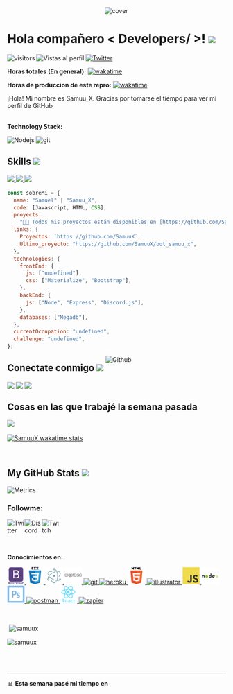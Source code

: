 <div align="center">
<img width="100%" height = "250px" src="https://i.gyazo.com/cc4dee326291680c4d87120db815ce57.png" alt="cover" />
</div>

<h1> Hola compañero < Developers/ >! <img src = "https://raw.githubusercontent.com/MartinHeinz/MartinHeinz/master/wave.gif" width = 50px> </h1>
<p align='center'>

![visitors](https://visitor-badge.glitch.me/badge?page_id=SamuuX.SamuuX) ![Vistas al perfil](https://komarev.com/ghpvc/?username=samuux&label=Profile%20views&color=0e75b6&style=flat) [![Twitter](https://img.shields.io/twitter/follow/samuux2?logo=twitter&style=for-the-badge)](https://twitter.com/samuux2)



**Horas totales (En general):** [![wakatime](https://wakatime.com/badge/user/c626ef58-ee81-4ae9-b381-aef804765fb6.svg)](https://wakatime.com/@c626ef58-ee81-4ae9-b381-aef804765fb6) 

**Horas de produccion de este repro:**  [![wakatime](https://wakatime.com/badge/user/c626ef58-ee81-4ae9-b381-aef804765fb6/project/8358b3da-79dd-47eb-a666-061fdf9b55d5.svg)](https://wakatime.com/badge/user/c626ef58-ee81-4ae9-b381-aef804765fb6/project/8358b3da-79dd-47eb-a666-061fdf9b55d5)

</p>
<div size='20px'> ¡Hola! Mi nombre es Samuu_X. Gracias por tomarse el tiempo para ver mi perfil de GitHub 
</div>
<br>

 **Technology Stack:** 

<p>
  <img alt="Nodejs" src="https://img.shields.io/badge/-Nodejs-43853d?style=flat-square&logo=Node.js&logoColor=white" />
  <img alt="git" src="https://img.shields.io/badge/-Git-F05032?style=flat-square&logo=git&logoColor=white" />
</p><h2> Skills <img src = "https://media2.giphy.com/media/QssGEmpkyEOhBCb7e1/giphy.gif?cid=ecf05e47a0n3gi1bfqntqmob8g9aid1oyj2wr3ds3mg700bl&rid=giphy.gif" width = 32px> </h2>
<a href= https://github.com/SamuuX?tab=repositories&q=&type=&language=javascript&sort= > <img width ='32px' src ='https://raw.githubusercontent.com/rahulbanerjee26/githubAboutMeGenerator/main/icons/javascript.svg'> </a>
<a href= https://github.com/SamuuX?tab=repositories&q=&type=&language=css&sort= > <img width ='32px' src ='https://raw.githubusercontent.com/rahulbanerjee26/githubAboutMeGenerator/main/icons/css.svg'> </a>
<a href= https://github.com/SamuuX?tab=repositories&q=&type=&language=html&sort= > <img width ='32px' src ='https://raw.githubusercontent.com/rahulbanerjee26/githubAboutMeGenerator/main/icons/html.svg'> </a>

</br>

```javascript
const sobreMi = {
  name: "Samuel" | "Samuu_X",
  code: [Javascript, HTML, CSS],
  proyects:
    "👨‍💻 Todos mis proyectos están disponibles en [https://github.com/SamuuX]()",
  links: {
    Proyectos: `https://github.com/SamuuX`,
    Ultimo_proyecto: "https://github.com/SamuuX/bot_samuu_x",
  },
  technologies: {
    frontEnd: {
      js: ["undefined"],
      css: ["Materialize", "Bootstrap"],
    },
    backEnd: {
      js: ["Node", "Express", "Discord.js"],
    },
    databases: ["Megadb"],
  },
  currentOccupation: "undefined",
  challenge: "undefined",
};
```

<img width="55%" align="right" alt="Github" src="https://raw.githubusercontent.com/onimur/.github/master/.resources/git-header.svg" />


<h2> Conectate conmigo <img src='https://raw.githubusercontent.com/ShahriarShafin/ShahriarShafin/main/Assets/handshake.gif' width="100px"> </h2>
<a href = 'https://www.linkedin.com/in/samuux'> <img width = '32px' align= 'center' src="https://raw.githubusercontent.com/rahulbanerjee26/githubAboutMeGenerator/main/icons/linked-in-alt.svg"/></a> 
<a href = 'https://www.twitter.com/SaMuUx2'> <img width = '32px' align= 'center' src="https://raw.githubusercontent.com/rahulbanerjee26/githubAboutMeGenerator/main/icons/twitter.svg"/></a> 
<a href = 'https://www.github.com/SamuuX'> <img width = '32px' align= 'center' src="https://raw.githubusercontent.com/rahulbanerjee26/githubAboutMeGenerator/main/icons/github.svg"/></a>

</br>

<h2> Cosas en las que trabajé la semana pasada </h2>
<img src = "https://media1.giphy.com/media/JZ40cnfnN11KycrvMF/giphy.gif?cid=ecf05e47a0n3gi1bfqntqmob8g9aid1oyj2wr3ds3mg700bl&rid=giphy.gif" width = 80px>
</br>



[![SamuuX wakatime stats](https://github-readme-stats.vercel.app/api/wakatime?username=SamuuX&hide_progress=true)](https://github.com/SamuuX/github-readme-stats)

</a>
<br>

<h2> My GitHub Stats <img src='https://media1.giphy.com/media/du3J3cXyzhj75IOgvA/giphy.gif?cid=ecf05e47x2g034i9pzwtzzsd3xgg2w9nr94t4tflbbgo3008&rid=giphy.gif' width='32px'> </h2>

![Metrics](https://metrics.lecoq.io/SamuuX?template=terminal&base.header=0&base.activity=0&base.repositories=0&base.metadata=0&languages=1&languages.limit=8&languages.colors=github&languages.threshold=0%25&config.timezone=America%2FToronto)

 

[twitter]: https://twitter.com/SaMuUx2
[discord]: https://discord.gg/vtrGyhZjkW
[twitch]: https://www.twitch.tv/Samuu_X

### Followme:

[<img align="left" alt="Twitter" width="40px" src="https://api.iconify.design/mdi:twitter.svg?color=%2300fef4&height=40" />][twitter]
[<img align="left" alt="Discord" width="40px" src="https://api.iconify.design/mdi:discord.svg?color=%2300fef4&height=40" />][discord]
[<img align="left" alt="Twitch" width="40px" src="https://api.iconify.design/mdi:twitch.svg?color=%2300fef4&height=40" />][twitch]

<br />
<br />


</p>

</br>

**Conocimientos en:**

<p align="left"> <a href="https://getbootstrap.com" target="_blank"> <img src="https://raw.githubusercontent.com/devicons/devicon/master/icons/bootstrap/bootstrap-plain-wordmark.svg" alt="bootstrap" width="40" height="40"/> </a> <a href="https://www.w3schools.com/css/" target="_blank"> <img src="https://raw.githubusercontent.com/devicons/devicon/master/icons/css3/css3-original-wordmark.svg" alt="css3" width="40" height="40"/> </a> <a href="https://www.electronjs.org" target="_blank"> <img src="https://raw.githubusercontent.com/devicons/devicon/master/icons/electron/electron-original.svg" alt="electron" width="40" height="40"/> </a> <a href="https://expressjs.com" target="_blank"> <img src="https://raw.githubusercontent.com/devicons/devicon/master/icons/express/express-original-wordmark.svg" alt="express" width="40" height="40"/> </a> <a href="https://git-scm.com/" target="_blank"> <img src="https://www.vectorlogo.zone/logos/git-scm/git-scm-icon.svg" alt="git" width="40" height="40"/> </a> <a href="https://heroku.com" target="_blank"> <img src="https://www.vectorlogo.zone/logos/heroku/heroku-icon.svg" alt="heroku" width="40" height="40"/> </a> <a href="https://www.w3.org/html/" target="_blank"> <img src="https://raw.githubusercontent.com/devicons/devicon/master/icons/html5/html5-original-wordmark.svg" alt="html5" width="40" height="40"/> </a> <a href="https://www.adobe.com/in/products/illustrator.html" target="_blank"> <img src="https://www.vectorlogo.zone/logos/adobe_illustrator/adobe_illustrator-icon.svg" alt="illustrator" width="40" height="40"/> </a> <a href="https://developer.mozilla.org/en-US/docs/Web/JavaScript" target="_blank"> <img src="https://raw.githubusercontent.com/devicons/devicon/master/icons/javascript/javascript-original.svg" alt="javascript" width="40" height="40"/> </a> <a href="https://nodejs.org" target="_blank"> <img src="https://raw.githubusercontent.com/devicons/devicon/master/icons/nodejs/nodejs-original-wordmark.svg" alt="nodejs" width="40" height="40"/> </a> <a href="https://www.photoshop.com/en" target="_blank"> <img src="https://raw.githubusercontent.com/devicons/devicon/master/icons/photoshop/photoshop-line.svg" alt="photoshop" width="40" height="40"/> </a> <a href="https://postman.com" target="_blank"> <img src="https://www.vectorlogo.zone/logos/getpostman/getpostman-icon.svg" alt="postman" width="40" height="40"/> </a> <a href="https://reactjs.org/" target="_blank"> <img src="https://raw.githubusercontent.com/devicons/devicon/master/icons/react/react-original-wordmark.svg" alt="react" width="40" height="40"/> </a> <a href="https://zapier.com" target="_blank"> <img src="https://www.vectorlogo.zone/logos/zapier/zapier-icon.svg" alt="zapier" width="40" height="40"/> </a> </p>

</br>

<p>&nbsp;<img align="center" src="https://github-readme-stats.vercel.app/api?username=samuux&show_icons=true&locale=en" alt="samuux" /></p>

<p><img align="center" src="https://github-readme-streak-stats.herokuapp.com/?user=samuux&" alt="samuux" /></p>

<br /><br />

---

📊 **Esta semana pasé mi tiempo en**

<!--START_SECTION:waka-->

<!--END_SECTION:waka-->

